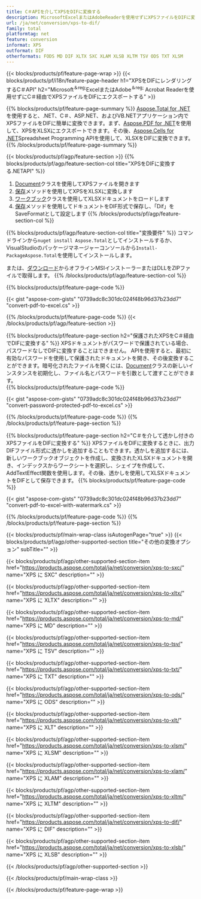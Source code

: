 ```yaml
---
title: C＃APIを介してXPSをDIFに変換する
description: MicrosoftExcelまたはAdobeReaderを使用せずにXPSファイルをDIFに変換するC＃API
url: /ja/net/conversion/xps-to-dif/
family: total
platformtag: net
feature: conversion
informat: XPS
outformat: DIF
otherformats: FODS MD DIF XLTX SXC XLAM XLSB XLTM TSV ODS TXT XLSM
---
```

{{< blocks/products/pf/feature-page-wrap >}}
{{< blocks/products/pf/i18n/feature-page-header h1="XPSをDIFにレンダリングするC＃API" h2="Microsoft<sup>＆reg;</sup>ExcelまたはAdobe<sup>＆reg;</sup> Acrobat Readerを使用せずにC＃経由でXPSファイルをDIFにエクスポートする" >}}

{{% blocks/products/pf/feature-page-summary %}}
[Aspose.Total for .NET](https://products.aspose.com/total/net/)を使用すると、.NET、C＃、ASP.NET、およびVB.NETアプリケーション内でXPSファイルをDIFに簡単に変換できます。まず、[Aspose.PDF for .NET](https://products.aspose.com/pdf/net/)を使用して、XPSをXLSXにエクスポートできます。その後、[Aspose.Cells for .NET](https://products.aspose.com/cells/net/)Spreadsheet Programming APIを使用して、XLSXをDIFに変換できます。
{{% /blocks/products/pf/feature-page-summary  %}}

{{< blocks/products/pf/agp/feature-section >}}
{{% blocks/products/pf/agp/feature-section-col title="XPSをDIFに変換する.NETAPI" %}}
1. [Document](https://apireference.aspose.com/pdf/net/aspose.pdf/document)クラスを使用してXPSファイルを開きます
2. [保存](https://apireference.aspose.com/pdf/net/aspose.pdf.document/save/methods/5)メソッドを使用してXPSをXLSXに変換します
3. [ワークブック](https://apireference.aspose.com/cells/net/aspose.cells/workbook)クラスを使用してXLSXドキュメントをロードします
4. [保存](https://apireference.aspose.com/cells/net/aspose.cells.workbook/save/methods/4)メソッドを使用してドキュメントをDIF形式で保存し、「Dif」をSaveFormatとして設定します
{{% /blocks/products/pf/agp/feature-section-col %}}

{{% blocks/products/pf/agp/feature-section-col title="変換要件" %}}
コマンドラインから```nuget install Aspose.Total```としてインストールするか、VisualStudioのパッケージマネージャーコンソールから```Install-PackageAspose.Total```を使用してインストールします。

または、[ダウンロード](https://downloads.aspose.com/total/net)からオフラインMSIインストーラーまたはDLLをZIPファイルで取得します。
{{% /blocks/products/pf/agp/feature-section-col %}}

{{% blocks/products/pf/feature-page-code %}}

{{< gist "aspose-com-gists" "0739adc8c301dc024f48b96d37b23dd7" "convert-pdf-to-excel.cs" >}}


{{% /blocks/products/pf/feature-page-code %}}
{{< /blocks/products/pf/agp/feature-section >}}

{{% blocks/products/pf/feature-page-section  h2="保護されたXPSをC＃経由でDIFに変換する" %}}
XPSドキュメントがパスワードで保護されている場合、パスワードなしでDIFに変換することはできません。 APIを使用すると、最初に有効なパスワードを使用して保護されたドキュメントを開き、その後変換することができます。暗号化されたファイルを開くには、[Document](https://apireference.aspose.com/pdf/net/aspose.pdf/document)クラスの新しいインスタンスを初期化し、ファイル名とパスワードを引数として渡すことができます。  
{{% blocks/products/pf/feature-page-code %}}

{{< gist "aspose-com-gists" "0739adc8c301dc024f48b96d37b23dd7" "convert-password-protected-pdf-to-excel.cs" >}}

{{% /blocks/products/pf/feature-page-code  %}}
{{% /blocks/products/pf/feature-page-section %}}

{{% blocks/products/pf/feature-page-section  h2="C＃を介して透かし付きのXPSファイルをDIFに変換する" %}}
XPSファイルをDIFに変換するときに、出力DIFファイル形式に透かしを追加することもできます。透かしを追加するには、新しいワークブックオブジェクトを作成し、変換されたXLSXドキュメントを開き、インデックスからワークシートを選択し、シェイプを作成して、AddTextEffect関数を使用します。その後、透かしを使用してXLSXドキュメントをDIFとして保存できます。 
{{% blocks/products/pf/feature-page-code %}}

{{< gist "aspose-com-gists" "0739adc8c301dc024f48b96d37b23dd7" "convert-pdf-to-excel-with-watermark.cs" >}}

{{% /blocks/products/pf/feature-page-code  %}}
{{% /blocks/products/pf/feature-page-section %}}

{{< blocks/products/pf/main-wrap-class isAutogenPage="true" >}}
{{< blocks/products/pf/agp/other-supported-section title="その他の変換オプション" subTitle="" >}}

{{< blocks/products/pf/agp/other-supported-section-item href="https://products.aspose.com/total/ja/net/conversion/xps-to-sxc/" name="XPS に SXC" description="" >}}

{{< blocks/products/pf/agp/other-supported-section-item href="https://products.aspose.com/total/ja/net/conversion/xps-to-xltx/" name="XPS に XLTX" description="" >}}

{{< blocks/products/pf/agp/other-supported-section-item href="https://products.aspose.com/total/ja/net/conversion/xps-to-md/" name="XPS に MD" description="" >}}

{{< blocks/products/pf/agp/other-supported-section-item href="https://products.aspose.com/total/ja/net/conversion/xps-to-tsv/" name="XPS に TSV" description="" >}}

{{< blocks/products/pf/agp/other-supported-section-item href="https://products.aspose.com/total/ja/net/conversion/xps-to-txt/" name="XPS に TXT" description="" >}}

{{< blocks/products/pf/agp/other-supported-section-item href="https://products.aspose.com/total/ja/net/conversion/xps-to-ods/" name="XPS に ODS" description="" >}}

{{< blocks/products/pf/agp/other-supported-section-item href="https://products.aspose.com/total/ja/net/conversion/xps-to-xlt/" name="XPS に XLT" description="" >}}

{{< blocks/products/pf/agp/other-supported-section-item href="https://products.aspose.com/total/ja/net/conversion/xps-to-xlsm/" name="XPS に XLSM" description="" >}}

{{< blocks/products/pf/agp/other-supported-section-item href="https://products.aspose.com/total/ja/net/conversion/xps-to-xlam/" name="XPS に XLAM" description="" >}}

{{< blocks/products/pf/agp/other-supported-section-item href="https://products.aspose.com/total/ja/net/conversion/xps-to-xltm/" name="XPS に XLTM" description="" >}}

{{< blocks/products/pf/agp/other-supported-section-item href="https://products.aspose.com/total/ja/net/conversion/xps-to-dif/" name="XPS に DIF" description="" >}}

{{< blocks/products/pf/agp/other-supported-section-item href="https://products.aspose.com/total/ja/net/conversion/xps-to-xlsb/" name="XPS に XLSB" description="" >}}



{{< /blocks/products/pf/agp/other-supported-section >}}

{{< /blocks/products/pf/main-wrap-class >}}

{{< /blocks/products/pf/feature-page-wrap >}}